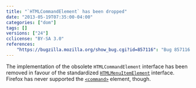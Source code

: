 ```yaml
---
title: "`HTMLCommandElement` has been dropped"
date: "2013-05-19T07:35:00-04:00"
categories: ["dom"]
tags: []
versions: ["24"]
cclicense: "BY-SA 3.0"
references:
    "https://bugzilla.mozilla.org/show_bug.cgi?id=857116": "Bug 857116 – Remove nsIDOMHTMLCommandElement"
---
```

The implementation of the obsolete `HTMLCommandElement` interface has been removed in favour of the standardized [`HTMLMenuItemElement`](https://developer.mozilla.org/en-US/docs/Web/API/HTMLMenuItemElement) interface. Firefox has never supported the [`<command>`](https://developer.mozilla.org/en-US/docs/Web/HTML/Element/command) element, though.
